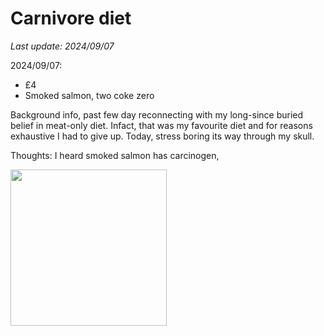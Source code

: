 # Carnivore diet

*Last update: 2024/09/07*

2024/09/07: 

- £4 
- Smoked salmon, two coke zero

Background info, past few day reconnecting with my long-since buried belief in meat-only diet. Infact, that was my favourite diet and for reasons exhaustive I had to give up. Today, stress boring its way through my skull. 

Thoughts: I heard smoked salmon has carcinogen, 

<img src=".pix/cdiet1.avif" style="width:250px; height: auto;">
